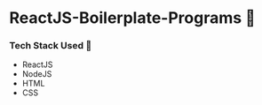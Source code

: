 # ReactJS-Boilerplate-Programs :maple_leaf:

### Tech Stack Used :eyes:
- ReactJS
- NodeJS
- HTML
- CSS
